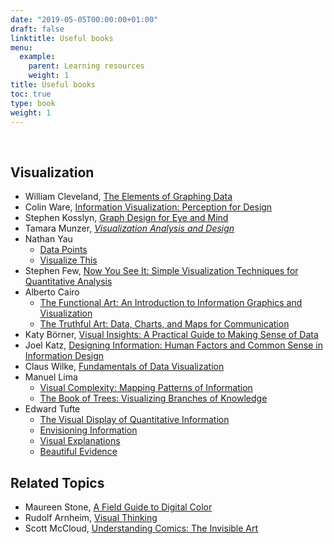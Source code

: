 ```yaml
---
date: "2019-05-05T00:00:00+01:00"
draft: false
linktitle: Useful books
menu:
  example:
    parent: Learning resources
    weight: 1
title: Useful books
toc: true
type: book
weight: 1
---
```


<br>

## Visualization

*   William Cleveland, [The Elements of Graphing Data](http://www.powells.com/biblio/73-9780963488411-0)
*   Colin Ware, [Information Visualization: Perception for Design](http://www.powells.com/biblio/1-9780123814647-0)
*   Stephen Kosslyn, [Graph Design for Eye and Mind](http://www.powells.com/biblio/61-9780195311846-1)
*   Tamara Munzer, [_Visualization Analysis and Design_](http://www.cs.ubc.ca/~tmm/vadbook/)
*   Nathan Yau
    *   [Data Points](http://www.powells.com/biblio/1-9781118462195-4)
    *   [Visualize This](http://www.powells.com/biblio/2-9780470944882-0)
*   Stephen Few, [Now You See It: Simple Visualization Techniques for Quantitative Analysis](http://www.powells.com/biblio/62-9780970601988-0)
*   Alberto Cairo
    *   [The Functional Art: An Introduction to Information Graphics and Visualization](http://www.powells.com/biblio/1-9780321834737-0)
    *   [The Truthful Art: Data, Charts, and Maps for Communication](http://www.powells.com/book/truthful-art-data-charts-maps-for-communication-9780321934079/62-0)
*   Katy Börner, [Visual Insights: A Practical Guide to Making Sense of Data](http://www.powells.com/biblio/62-9780262526197-1)
*   Joel Katz, [Designing Information: Human Factors and Common Sense in Information Design](http://www.powells.com/biblio/74-9781118341971-0)
*   Claus Wilke, [Fundamentals of Data Visualization](http://serialmentor.com/dataviz/)
*   Manuel Lima
    *   [Visual Complexity: Mapping Patterns of Information](http://www.powells.com/biblio/1-9781616892197-0)
    *   [The Book of Trees: Visualizing Branches of Knowledge](http://www.powells.com/biblio/7-9781616892180-0)
*   Edward Tufte
    *   [The Visual Display of Quantitative Information](http://www.powells.com/biblio/1-9780961392147-8)
    *   [Envisioning Information](http://www.powells.com/biblio/7-9780961392116-10)
    *   [Visual Explanations](http://www.powells.com/biblio/17-9780961392123-25)
    *   [Beautiful Evidence](http://www.powells.com/biblio/1-9780961392178-19)

## Related Topics

*   Maureen Stone, [A Field Guide to Digital Color](http://www.annieblooms.com/book/9781568811611)
*   Rudolf Arnheim, [Visual Thinking](http://www.powells.com/biblio/62-9780520242265-0)
*   Scott McCloud, [Understanding Comics: The Invisible Art](http://www.powells.com/biblio/65-9780613027823-0)
